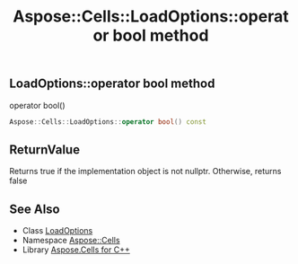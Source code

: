 ﻿---
title: Aspose::Cells::LoadOptions::operator bool method
linktitle: operator bool
second_title: Aspose.Cells for C++ API Reference
description: 'Aspose::Cells::LoadOptions::operator bool method. operator bool() in C++.'
type: docs
weight: 400
url: /cpp/aspose.cells/loadoptions/operator_bool/
---
## LoadOptions::operator bool method


operator bool()

```cpp
Aspose::Cells::LoadOptions::operator bool() const
```


## ReturnValue

Returns true if the implementation object is not nullptr. Otherwise, returns false

## See Also

* Class [LoadOptions](../)
* Namespace [Aspose::Cells](../../)
* Library [Aspose.Cells for C++](../../../)
